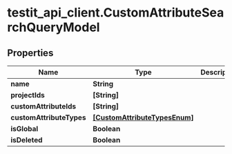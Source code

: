# testit_api_client.CustomAttributeSearchQueryModel

## Properties

Name | Type | Description | Notes
------------ | ------------- | ------------- | -------------
**name** | **String** |  | [optional] 
**projectIds** | **[String]** |  | [optional] 
**customAttributeIds** | **[String]** |  | [optional] 
**customAttributeTypes** | [**[CustomAttributeTypesEnum]**](CustomAttributeTypesEnum.md) |  | [optional] 
**isGlobal** | **Boolean** |  | [optional] 
**isDeleted** | **Boolean** |  | [optional] 


